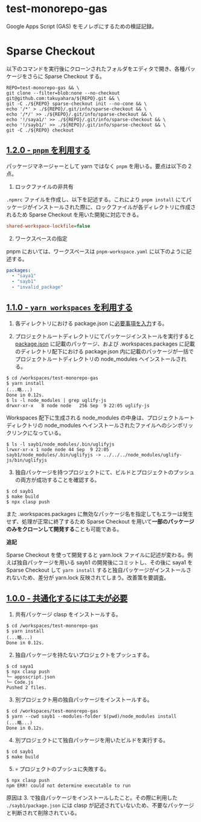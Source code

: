# test-monorepo-gas

Google Apps Script (GAS) をモノレポにするための検証記録。

# Sparse Checkout

以下のコマンドを実行後にクローンされたフォルダをエディタで開き、各種パッケージをさらに Sparse Checkout する。

```shell
REPO=test-monorepo-gas && \
git clone --filter=blob:none --no-checkout git@github.com:takuyahara/${REPO}.git && \
git -C ./${REPO} sparse-checkout init --no-cone && \
echo '/*' > ./${REPO}/.git/info/sparse-checkout && \
echo '/*/' >> ./${REPO}/.git/info/sparse-checkout && \
echo '!/saya1/' >> ./${REPO}/.git/info/sparse-checkout && \
echo '!/sayb1/' >> ./${REPO}/.git/info/sparse-checkout && \
git -C ./${REPO} checkout
```

## [1.2.0 - `pnpm` を利用する](https://github.com/takuyahara/test-monorepo-gas/tree/1.2.0)

パッケージマネージャーとして yarn ではなく `pnpm` を用いる。要点は以下の 2 点。

1. ロックファイルの非共有

`.npmrc` ファイルを作成し、以下を記述する。これにより `pnpm install` にてパッケージがインストールされた際に、ロックファイルが各ディレクトリに作成されるため Sparse Checkout を用いた開発に対応できる。

```ini
shared-workspace-lockfile=false
```

2. ワークスペースの指定

pnpm においては、ワークスペースは `pnpm-workspace.yaml` に以下のように記述する。

```yaml
packages:
  - "saya1"
  - "sayb1"
  - "invalid_package"
```

## [1.1.0 - `yarn workspaces` を利用する](https://github.com/takuyahara/test-monorepo-gas/tree/1.1.0)

1. 各ディレクトリにおける package.json に[必要事項を入力](https://github.com/takuyahara/test-monorepo-gas/commit/4f0f0911efb1c9f6074983baf1024d4fe4b042b6)する。

2. プロジェクトルートディレクトリにてパッケージインストールを実行すると [package.json](https://github.com/takuyahara/test-monorepo-gas/blob/4f0f0911efb1c9f6074983baf1024d4fe4b042b6/package.json) に記載のパッケージ、および .workspaces.packages に記載のディレクトリ配下における package.json 内に記載のパッケージが一括でプロジェクトルートディレクトリの node_modules へインストールされる。

```shell
$ cd /workspaces/test-monorepo-gas
$ yarn install
(...略...)
Done in 0.12s.
$ ls -l node_modules | grep uglify-js
drwxr-xr-x   8 node node   256 Sep  9 22:05 uglify-js
```

Workspaces 配下に生成される node_modules の中身は、プロジェクトルートディレクトリの node_modules へインストールされたファイルへのシンボリックリンクになっている。

```shell
$ ls -l sayb1/node_modules/.bin/uglifyjs
lrwxr-xr-x 1 node node 44 Sep  9 22:05 sayb1/node_modules/.bin/uglifyjs -> ../../../node_modules/uglify-js/bin/uglifyjs
```

3. 独自パッケージを持つプロジェクトにて、ビルドとプロジェクトのプッシュの両方が成功することを確認する。

```shell
$ cd sayb1
$ make build
$ npx clasp push
```

また .workspaces.packages に無効なパッケージ名を指定してもエラーは発生せず、処理が正常に終了するため Sparse Checkout を用いて**一部のパッケージのみをクローンして開発する**ことも可能である。

**追記**

Sparse Checkout を使って開発すると yarn.lock ファイルに記述が変わる。例えば独自パッケージを用いる sayb1 の開発後にコミットし、その後に saya1 を Sparse Checkout して `yarn install` すると独自パッケージがインストールされないため、差分が yarn.lock 反映されてしまう。改善策を要調査。

## [1.0.0 - 共通化するには工夫が必要](https://github.com/takuyahara/test-monorepo-gas/tree/1.0.0)

1. 共有パッケージ clasp をインストールする。

```shell
$ cd /workspaces/test-monorepo-gas
$ yarn install
(...略...)
Done in 0.12s.
```

2. 独自パッケージを持たないプロジェクトをプッシュする。

```shell
$ cd saya1
$ npx clasp push
└─ appsscript.json
└─ Code.js
Pushed 2 files.
```

3. 別プロジェクト用の独自パッケージをインストールする。

```shell
$ cd /workspaces/test-monorepo-gas
$ yarn --cwd sayb1 --modules-folder $(pwd)/node_modules install
(...略...)
Done in 0.12s.
```

4. 別プロジェクトにて独自パッケージを用いたビルドを実行する。

```shell
$ cd sayb1
$ make build
```

5. 💀 プロジェクトのプッシュに失敗する。

```shell
$ npx clasp push
npm ERR! could not determine executable to run
```

原因は 3. で独自パッケージをインストールしたこと。その際に利用した `./sayb1/package.json` には clasp が記述されていないため、不要なパッケージと判断されて削除されている。
